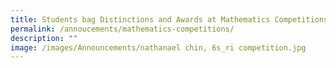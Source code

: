 ```yaml
---
title: Students bag Distinctions and Awards at Mathematics Competitions
permalink: /annoucements/mathematics-competitions/
description: ""
image: /images/Announcements/nathanael chin, 6s_ri competition.jpg
---
```

